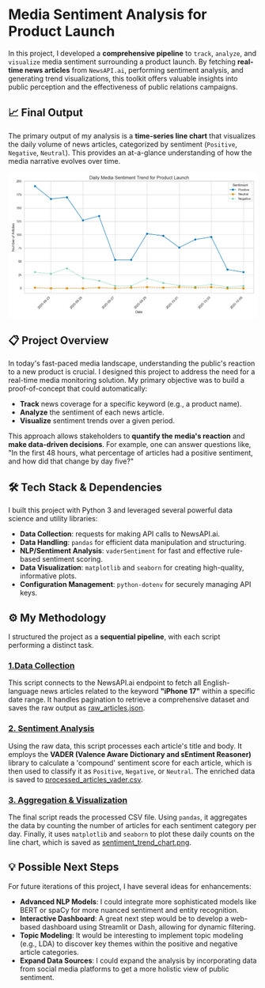 # Media Sentiment Analysis for Product Launch


In this project, I developed a **comprehensive pipeline** to `track`, `analyze`, and `visualize` media sentiment surrounding a product launch. By fetching **real-time news articles** from `NewsAPI.ai`, performing sentiment analysis, and generating trend visualizations, this toolkit offers valuable insights into public perception and the effectiveness of public relations campaigns.

## 📈 Final Output

The primary output of my analysis is a **time-series line chart** that visualizes the daily volume of news articles, categorized by sentiment (`Positive`, `Negative`, `Neutral`). This provides an at-a-glance understanding of how the media narrative evolves over time.

![](sentiment_trend_chart.png)


## 📋 Project Overview
In today's fast-paced media landscape, understanding the public's reaction to a new product is crucial. I designed this project to address the need for a real-time media monitoring solution. My primary objective was to build a proof-of-concept that could automatically:
- **Track** news coverage for a specific keyword (e.g., a product name).
- **Analyze** the sentiment of each news article.
- **Visualize** sentiment trends over a given period.

This approach allows stakeholders to **quantify the media's reaction** and **make data-driven decisions**. For example, one can answer questions like, "In the first 48 hours, what percentage of articles had a positive sentiment, and how did that change by day five?"


## 🛠️ Tech Stack & Dependencies
I built this project with Python 3 and leveraged several powerful data science and utility libraries:
- **Data Collection**: requests for making API calls to NewsAPI.ai.
- **Data Handling**: `pandas` for efficient data manipulation and structuring.
- **NLP/Sentiment Analysis**: `vaderSentiment` for fast and effective rule-based sentiment scoring.
- **Data Visualization**: `matplotlib` and `seaborn` for creating high-quality, informative plots.
- **Configuration Management**: `python-dotenv` for securely managing API keys.

## ⚙️ My Methodology

I structured the project as a **sequential pipeline**, with each script performing a distinct task.

### [1.Data Collection](1_collect_data.py)
This script connects to the NewsAPI.ai endpoint to fetch all English-language news articles related to the keyword **"iPhone 17"** within a specific date range. It handles pagination to retrieve a comprehensive dataset and saves the raw output as [raw_articles.json](raw_articles.json).

### [2. Sentiment Analysis](2_analyze_sentiment_VADER.py)

Using the raw data, this script processes each article's title and body. It employs the **VADER (Valence Aware Dictionary and sEntiment Reasoner)** library to calculate a 'compound' sentiment score for each article, which is then used to classify it as `Positive`, `Negative`, or `Neutral`. The enriched data is saved to [processed_articles_vader.csv](processed_articles_vader.csv).

### [3. Aggregation & Visualization](3_visualize_trends.py)

The final script reads the processed CSV file. Using `pandas`, it aggregates the data by counting the number of articles for each sentiment category per day. Finally, it uses `matplotlib` and `seaborn` to plot these daily counts on the line chart, which is saved as [sentiment_trend_chart.png](sentiment_trend_chart.png).


## 💡 Possible Next Steps
For future iterations of this project, I have several ideas for enhancements:
- **Advanced NLP Models**: I could integrate more sophisticated models like BERT or spaCy for more nuanced sentiment and entity recognition.
- **Interactive Dashboard**: A great next step would be to develop a web-based dashboard using Streamlit or Dash, allowing for dynamic filtering.
- **Topic Modeling**: It would be interesting to implement topic modeling (e.g., LDA) to discover key themes within the positive and negative article categories.
- **Expand Data Sources**: I could expand the analysis by incorporating data from social media platforms to get a more holistic view of public sentiment.